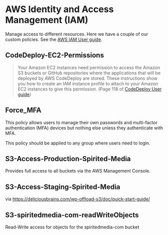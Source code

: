 # AWS Identity and Access Management (IAM)

Manage access to different resources. Here we have a couple of our custom policies. See the [AWS IAM User guide](https://docs.aws.amazon.com/IAM/latest/UserGuide/introduction.html).

## CodeDeploy-EC2-Permissions

> Your Amazon EC2 instances need permission to access the Amazon S3 buckets or GitHub repositories where the applications that will be deployed by AWS CodeDeploy are stored. These instructions show you how to create an IAM instance profile to attach to your Amazon EC2 instances to give this permission. (Page 118 of [CodeDeploy User guide](https://docs.aws.amazon.com/codedeploy/latest/userguide/codedeploy-user.pdf))

## Force_MFA

This policy allows users to manage their own passwords and multi-factor authentication (MFA) devices but nothing else unless they authenticate with MFA.

This policy should be applied to any group where users need to login.

## S3-Access-Production-Spirited-Media

Provides full access to all buckets via the AWS Management Console.

## S3-Access-Staging-Spirited-Media

via https://deliciousbrains.com/wp-offload-s3/doc/quick-start-guide/

## S3-spiritedmedia-com-readWriteObjects

Read-Write access for objects for the spiritedmedia-com bucket
